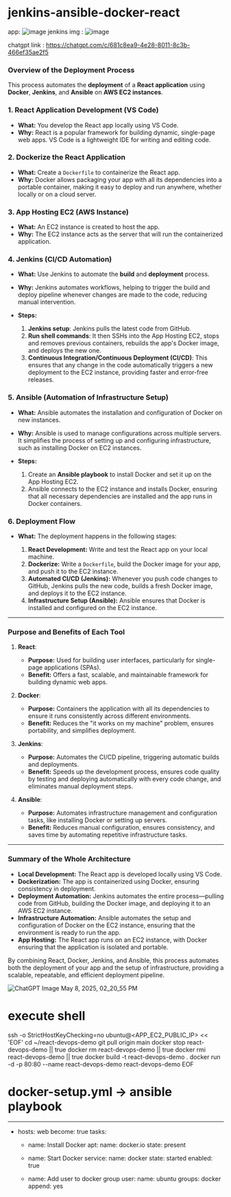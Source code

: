 # jenkins-ansible-docker-react

app: ![image](https://github.com/user-attachments/assets/bf8067d4-6c68-4c5d-bc74-ed902c470f7d)
jenkins img : ![image](https://github.com/user-attachments/assets/78c1e434-1ae5-4356-98e7-5b704284dbd6)

chatgpt link : https://chatgpt.com/c/681c8ea9-4e28-8011-8c3b-466ef35ae2f5

### **Overview of the Deployment Process**

This process automates the **deployment** of a **React application** using **Docker**, **Jenkins**, and **Ansible** on **AWS EC2 instances**.

### **1. React Application Development (VS Code)**

* **What:** You develop the React app locally using VS Code.
* **Why:** React is a popular framework for building dynamic, single-page web apps. VS Code is a lightweight IDE for writing and editing code.

### **2. Dockerize the React Application**

* **What:** Create a `Dockerfile` to containerize the React app.
* **Why:** Docker allows packaging your app with all its dependencies into a portable container, making it easy to deploy and run anywhere, whether locally or on a cloud server.

### **3. App Hosting EC2 (AWS Instance)**

* **What:** An EC2 instance is created to host the app.
* **Why:** The EC2 instance acts as the server that will run the containerized application.

### **4. Jenkins (CI/CD Automation)**

* **What:** Use Jenkins to automate the **build** and **deployment** process.

* **Why:** Jenkins automates workflows, helping to trigger the build and deploy pipeline whenever changes are made to the code, reducing manual intervention.

* **Steps:**

  1. **Jenkins setup**: Jenkins pulls the latest code from GitHub.
  2. **Run shell commands**: It then SSHs into the App Hosting EC2, stops and removes previous containers, rebuilds the app's Docker image, and deploys the new one.
  3. **Continuous Integration/Continuous Deployment (CI/CD)**: This ensures that any change in the code automatically triggers a new deployment to the EC2 instance, providing faster and error-free releases.

### **5. Ansible (Automation of Infrastructure Setup)**

* **What:** Ansible automates the installation and configuration of Docker on new instances.

* **Why:** Ansible is used to manage configurations across multiple servers. It simplifies the process of setting up and configuring infrastructure, such as installing Docker on EC2 instances.

* **Steps:**

  1. Create an **Ansible playbook** to install Docker and set it up on the App Hosting EC2.
  2. Ansible connects to the EC2 instance and installs Docker, ensuring that all necessary dependencies are installed and the app runs in Docker containers.

### **6. Deployment Flow**

* **What:** The deployment happens in the following stages:

  1. **React Development:** Write and test the React app on your local machine.
  2. **Dockerize:** Write a `Dockerfile`, build the Docker image for your app, and push it to the EC2 instance.
  3. **Automated CI/CD (Jenkins):** Whenever you push code changes to GitHub, Jenkins pulls the new code, builds a fresh Docker image, and deploys it to the EC2 instance.
  4. **Infrastructure Setup (Ansible):** Ansible ensures that Docker is installed and configured on the EC2 instance.

---

### **Purpose and Benefits of Each Tool**

1. **React**:

   * **Purpose:** Used for building user interfaces, particularly for single-page applications (SPAs).
   * **Benefit:** Offers a fast, scalable, and maintainable framework for building dynamic web apps.

2. **Docker**:

   * **Purpose:** Containers the application with all its dependencies to ensure it runs consistently across different environments.
   * **Benefit:** Reduces the "it works on my machine" problem, ensures portability, and simplifies deployment.

3. **Jenkins**:

   * **Purpose:** Automates the CI/CD pipeline, triggering automatic builds and deployments.
   * **Benefit:** Speeds up the development process, ensures code quality by testing and deploying automatically with every code change, and eliminates manual deployment steps.

4. **Ansible**:

   * **Purpose:** Automates infrastructure management and configuration tasks, like installing Docker or setting up servers.
   * **Benefit:** Reduces manual configuration, ensures consistency, and saves time by automating repetitive infrastructure tasks.

---

### **Summary of the Whole Architecture**

* **Local Development:** The React app is developed locally using VS Code.
* **Dockerization:** The app is containerized using Docker, ensuring consistency in deployment.
* **Deployment Automation:** Jenkins automates the entire process—pulling code from GitHub, building the Docker image, and deploying it to an AWS EC2 instance.
* **Infrastructure Automation:** Ansible automates the setup and configuration of Docker on the EC2 instance, ensuring that the environment is ready to run the app.
* **App Hosting:** The React app runs on an EC2 instance, with Docker ensuring that the application is isolated and portable.

By combining React, Docker, Jenkins, and Ansible, this process automates both the deployment of your app and the setup of infrastructure, providing a scalable, repeatable, and efficient deployment pipeline.

![ChatGPT Image May 8, 2025, 02_20_55 PM](https://github.com/user-attachments/assets/07d46570-dcb2-481b-9988-b76e10aa474f)



# execute shell

ssh -o StrictHostKeyChecking=no ubuntu@<APP_EC2_PUBLIC_IP> << 'EOF'
cd ~/react-devops-demo
git pull origin main
docker stop react-devops-demo || true
docker rm react-devops-demo || true
docker rmi react-devops-demo || true
docker build -t react-devops-demo .
docker run -d -p 80:80 --name react-devops-demo react-devops-demo
EOF


# docker-setup.yml -> ansible playbook

---
- hosts: web
  become: true
  tasks:
    - name: Install Docker
      apt:
        name: docker.io
        state: present

    - name: Start Docker
      service:
        name: docker
        state: started
        enabled: true

    - name: Add user to docker group
      user:
        name: ubuntu
        groups: docker
        append: yes



